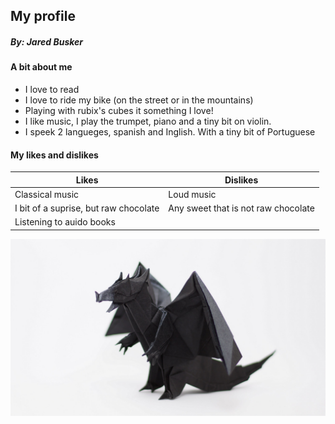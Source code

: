 ## My profile
##### By: Jared Busker

#### A bit about me
- I love to read
- I love to ride my bike (on the street or in the mountains)
- Playing with rubix's cubes it something I love!
- I like music, I play the trumpet, piano and a tiny bit on violin.
- I speek 2 langueges, spanish and Inglish. With a tiny bit of Portuguese

#### My likes and dislikes 
| Likes | Dislikes |
| --- | ----------- |
| Classical music | Loud music |
| I bit of a suprise, but raw chocolate | Any sweet that is not raw chocolate |
| Listening to auido books | |

![Here is a fun picture of me!](image.jpg)
